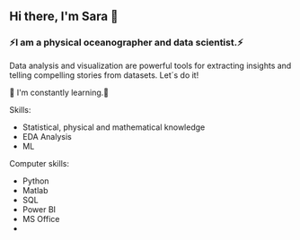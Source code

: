 ## Hi there, I'm Sara 👋
### ⚡I am a physical oceanographer and data scientist.⚡

Data analysis and visualization are powerful tools for extracting insights and telling compelling stories from datasets. Let´s do it!

🌱 I'm constantly learning.🌱 

Skills:
- Statistical, physical and mathematical knowledge
- EDA Analysis
- ML

Computer skills:
- Python
- Matlab
- SQL
- Power BI
- MS Office
-

